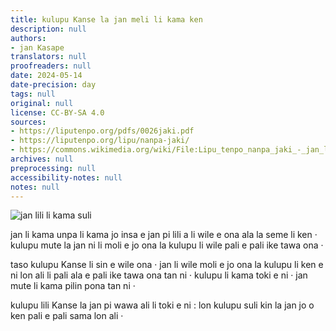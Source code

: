 ```yaml
---
title: kulupu Kanse la jan meli li kama ken
description: null
authors:
- jan Kasape
translators: null
proofreaders: null
date: 2024-05-14
date-precision: day
tags: null
original: null
license: CC-BY-SA 4.0
sources:
- https://liputenpo.org/pdfs/0026jaki.pdf
- https://liputenpo.org/lipu/nanpa-jaki/
- https://commons.wikimedia.org/wiki/File:Lipu_tenpo_nanpa_jaki_-_jan_lili_li_kama_suli.png
archives: null
preprocessing: null
accessibility-notes: null
notes: null
---
```


![jan lili li kama suli](https://upload.wikimedia.org/wikipedia/commons/2/29/Lipu_tenpo_nanpa_jaki_-_jan_lili_li_kama_suli.png)

jan li kama unpa li kama jo insa e jan pi lili a li wile e ona ala la seme li ken · kulupu mute la jan ni li moli e jo ona la kulupu li wile pali e pali ike tawa ona ·

taso kulupu Kanse li sin e wile ona · jan li wile moli e jo ona la kulupu li ken e ni lon ali li pali ala e pali ike tawa ona tan ni · kulupu li kama toki e ni · jan mute li kama pilin pona tan ni ·

kulupu lili Kanse la jan pi wawa ali li toki e ni : lon kulupu suli kin la jan jo o ken pali e pali sama lon ali ·